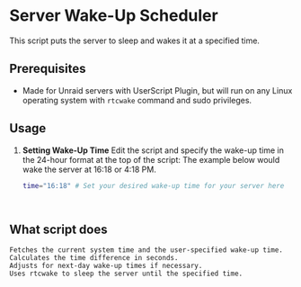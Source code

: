 # Server Wake-Up Scheduler
This script puts the server to sleep and wakes it at a specified time.

## Prerequisites
- Made for Unraid servers with UserScript Plugin, but will run on any Linux operating system with `rtcwake` command and sudo privileges.

## Usage

1. **Setting Wake-Up Time**
   Edit the script and specify the wake-up time in the 24-hour format at the top of the script:
   The example below would wake the server at 16:18 or 4:18 PM.
   ```bash
   time="16:18" # Set your desired wake-up time for your server here




## What script does

    Fetches the current system time and the user-specified wake-up time.
    Calculates the time difference in seconds.
    Adjusts for next-day wake-up times if necessary.
    Uses rtcwake to sleep the server until the specified time.
